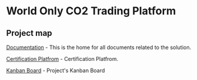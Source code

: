 # World Only CO2 Trading Platform

## Project map

[Documentation](https://github.com/CO2-Trading-Platform/docs) - This is the home for all documents related to the solution.

[Certification Platfrom](https://github.com/CO2-Trading-Platform/certification-platform) - Certification Platfrom.

[Kanban Board](https://github.com/orgs/CO2-Trading-Platform/projects/2/views/2) - Project's Kanban Board
